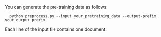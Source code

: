 You can generate the pre-training data as follows:

```
  python preprocess.py --input your_pretraining_data --output-prefix your_output_prefix
```

Each line of the input file contains one document.
